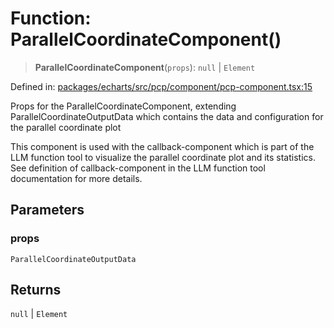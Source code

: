 # Function: ParallelCoordinateComponent()

> **ParallelCoordinateComponent**(`props`): `null` \| `Element`

Defined in: [packages/echarts/src/pcp/component/pcp-component.tsx:15](https://github.com/GeoDaCenter/openassistant/blob/7dec66552ed2da789768e26aca21ecb2918b5d3b/packages/echarts/src/pcp/component/pcp-component.tsx#L15)

Props for the ParallelCoordinateComponent, extending ParallelCoordinateOutputData
which contains the data and configuration for the parallel coordinate plot

This component is used with the callback-component which is part of the LLM function
tool to visualize the parallel coordinate plot and its statistics. See definition of
callback-component in the LLM function tool documentation for more details.

## Parameters

### props

`ParallelCoordinateOutputData`

## Returns

`null` \| `Element`
